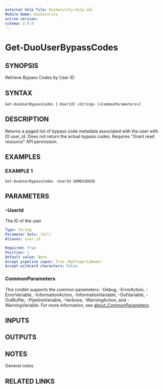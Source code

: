```yaml
---
external help file: DuoSecurity-help.xml
Module Name: DuoSecurity
online version:
schema: 2.0.0
---
```


# Get-DuoUserBypassCodes

## SYNOPSIS
Retrieve Bypass Codes by User ID

## SYNTAX

```
Get-DuoUserBypassCodes [-UserId] <String> [<CommonParameters>]
```

## DESCRIPTION
Returns a paged list of bypass code metadata associated with the user with ID user_id.
Does not return the actual bypass codes.
Requires "Grant read resource" API permission.

## EXAMPLES

### EXAMPLE 1
```
Get-DuoUserBypassCodes -UserId SOMEUSERID
```

## PARAMETERS

### -UserId
The ID of the user

```yaml
Type: String
Parameter Sets: (All)
Aliases: user_id

Required: True
Position: 1
Default value: None
Accept pipeline input: True (ByPropertyName)
Accept wildcard characters: False
```

### CommonParameters
This cmdlet supports the common parameters: -Debug, -ErrorAction, -ErrorVariable, -InformationAction, -InformationVariable, -OutVariable, -OutBuffer, -PipelineVariable, -Verbose, -WarningAction, and -WarningVariable. For more information, see [about_CommonParameters](http://go.microsoft.com/fwlink/?LinkID=113216).

## INPUTS

## OUTPUTS

## NOTES
General notes

## RELATED LINKS
